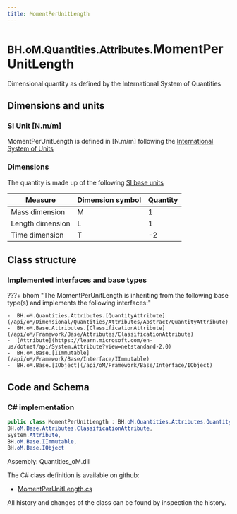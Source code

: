 ```yaml
---
title: MomentPerUnitLength
---
```


# <small>BH.oM.Quantities.Attributes.</small>**MomentPerUnitLength**

Dimensional quantity as defined by the International System of Quantities

## Dimensions and units

### SI Unit [N.m/m]

MomentPerUnitLength is defined in [N.m/m] following the [International System of Units](https://en.wikipedia.org/wiki/International_System_of_Units) 

### Dimensions

The quantity is made up of the following [SI base units](https://en.wikipedia.org/wiki/SI_base_unit)

| Measure        | Dimension symbol | Quantity |
|------------------|--------|----------|
| Mass dimension |  M  |1  |
| Length dimension |  L  |1  |
| Time dimension |  T  |-2  |

## Class structure

### Implemented interfaces and base types

???+ bhom "The MomentPerUnitLength is inheriting from the following base type(s) and implements the following interfaces:"

    -  BH.oM.Quantities.Attributes.[QuantityAttribute](/api/oM/Dimensional/Quantities/Attributes/Abstract/QuantityAttribute)
    -  BH.oM.Base.Attributes.[ClassificationAttribute](/api/oM/Framework/Base/Attributes/ClassificationAttribute)
    -  [Attribute](https://learn.microsoft.com/en-us/dotnet/api/System.Attribute?view=netstandard-2.0)
    -  BH.oM.Base.[IImmutable](/api/oM/Framework/Base/Interface/IImmutable)
    -  BH.oM.Base.[IObject](/api/oM/Framework/Base/Interface/IObject)




## Code and Schema

### C# implementation

``` C# title="C#"
public class MomentPerUnitLength : BH.oM.Quantities.Attributes.QuantityAttribute,
BH.oM.Base.Attributes.ClassificationAttribute,
System.Attribute,
BH.oM.Base.IImmutable,
BH.oM.Base.IObject
```

Assembly: Quantities_oM.dll

The C# class definition is available on github:

- [MomentPerUnitLength.cs](https://github.com/BHoM/BHoM/blob/develop/Quantities_oM/Attributes\MomentPerUnitLength.cs)

All history and changes of the class can be found by inspection the history.
